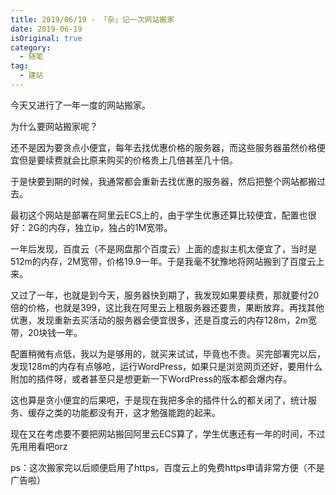 ```yaml
---
title: 2019/06/19 - 「杂」记一次网站搬家
date: 2019-06-19
isOriginal: true
category:
  - 随笔
tag:
  - 建站
---
```


今天又进行了一年一度的网站搬家。

为什么要网站搬家呢？

还不是因为要贪点小便宜，每年去找优惠价格的服务器，而这些服务器虽然价格便宜但是要续费就会比原来购买的价格贵上几倍甚至几十倍。

于是快要到期的时候，我通常都会重新去找优惠的服务器，然后把整个网站都搬过去。

最初这个网站是部署在阿里云ECS上的，由于学生优惠还算比较便宜，配置也很好：2G的内存，独立ip，独占的1M宽带。

一年后发现，百度云（不是网盘那个百度云）上面的虚拟主机太便宜了，当时是512m的内存，2M宽带，价格19.9一年。于是我毫不犹豫地将网站搬到了百度云上来。

又过了一年，也就是到今天，服务器快到期了，我发现如果要续费，那就要付20倍的价格，也就是399，这比我在阿里云上租服务器还要贵，果断放弃。再找其他优惠，发现重新去买活动的服务器会便宜很多，还是百度云的内存128m，2m宽带，20块钱一年。

配置稍微有点低，我以为是够用的，就买来试试，毕竟也不贵。买完部署完以后，发现128m的内存有点够呛，运行WordPress，如果只是浏览网页还好，要用什么附加的插件呀，或者甚至只是想更新一下WordPress的版本都会爆内存。

这也算是贪小便宜的后果吧，于是现在我把多余的插件什么的都关闭了，统计服务、缓存之类的功能都没有开，这才勉强能跑的起来。

现在又在考虑要不要把网站搬回阿里云ECS算了，学生优惠还有一年的时间，不过先用用看吧orz

ps：这次搬家完以后顺便启用了https，百度云上的免费https申请非常方便（不是广告啦）

